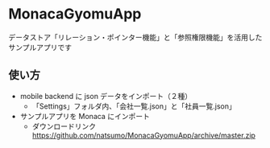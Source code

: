 # MonacaGyomuApp
データストア「リレーション・ポインター機能」と「参照権限機能」を活用したサンプルアプリです

## 使い方
* mobile backend に json データをインポート（２種）
  * 「Settings」フォルダ内、「会社一覧.json」と「社員一覧.json」
* サンプルアプリを Monaca にインポート
  * ダウンロードリンク<br>https://github.com/natsumo/MonacaGyomuApp/archive/master.zip
